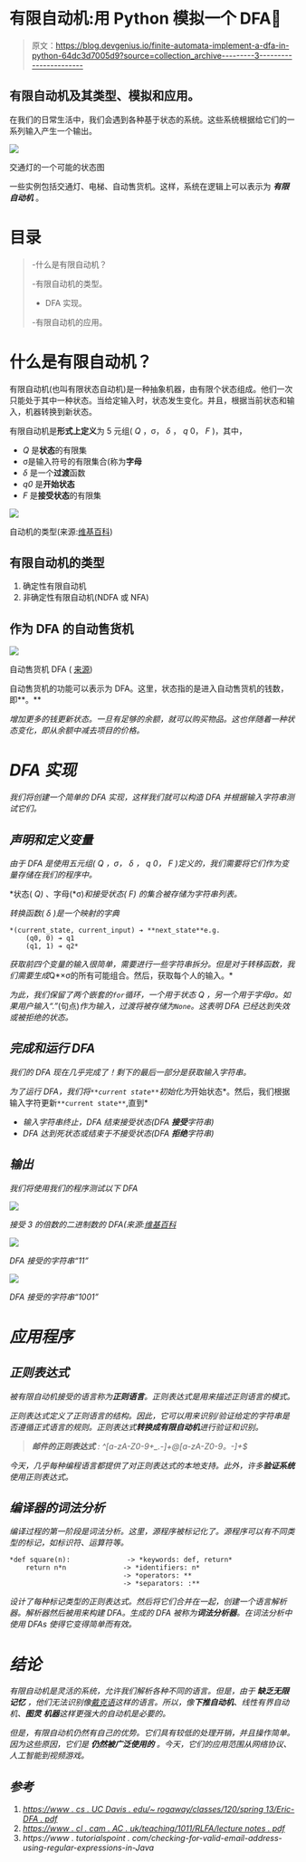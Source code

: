 # 有限自动机:用 Python 模拟一个 DFA🐍

> 原文：<https://blog.devgenius.io/finite-automata-implement-a-dfa-in-python-64dc3d7005d9?source=collection_archive---------3----------------------->

## 有限自动机及其类型、模拟和应用。

在我们的日常生活中，我们会遇到各种基于状态的系统。这些系统根据给它们的一系列输入产生一个输出。

![](img/f003314e562f9aa04df4f7f75de157e5.png)

交通灯的一个可能的状态图

一些实例包括交通灯、电梯、自动售货机。这样，系统在逻辑上可以表示为 ***有限自动机*** 。

# **目录**

> -什么是有限自动机？
> 
> -有限自动机的类型。
> 
> - DFA 实现。
> 
> -有限自动机的应用。

# 什么是有限自动机？

有限自动机(也叫有限状态自动机)是一种抽象机器，由有限个状态组成。他们一次只能处于其中一种状态。当给定输入时，状态发生变化。并且，根据当前状态和输入，机器转换到新状态。

有限自动机是**形式上定义**为 5 元组( *Q* ，σ， *δ* ， *q* 0， *F* )，其中，

*   *Q* 是**状态**的有限集
*   σ是输入符号的有限集合(称为**字母**
*   *δ* 是一个**过渡**函数
*   *q0* 是**开始状态**
*   *F* 是**接受状态**的有限集

![](img/8f5e3349335b26472301453430f8df08.png)

自动机的类型(来源:[维基百科](https://en.wikipedia.org/wiki/Finite-state_machine))

## 有限自动机的类型

1.  确定性有限自动机
2.  非确定性有限自动机(NDFA 或 NFA)

## 作为 DFA 的自动售货机

![](img/5dfa06460535069d57f920fbace5c575.png)

自动售货机 DFA ( [来源](https://www.cs.ucdavis.edu/~rogaway/classes/120/spring13/eric-dfa.pdf))

自动售货机的功能可以表示为 DFA。这里，状态指的是进入自动售货机的钱数，即**。**

*增加更多的钱更新状态。一旦有足够的余额，就可以购买物品。这也伴随着一种状态变化，即从余额中减去项目的价格。*

# *DFA 实现*

*我们将创建一个简单的 DFA 实现，这样我们就可以构造 DFA 并根据输入字符串测试它们。*

## *声明和定义变量*

*由于 DFA 是使用五元组( *Q* ，σ， *δ* ， *q* 0， *F* )定义的，我们需要将它们作为变量存储在我们的程序中。*

*状态( *Q)* 、字母(*σ)*和接受状态( *F)* 的集合被存储为字符串列表。*

*转换函数( *δ* )是一个映射的字典*

```
*(current_state, current_input) ➔ **next_state**e.g.
    (q0, 0) ➔ q1
    (q1, 1) ➔ q2*
```

*获取前四个变量的输入很简单，需要进行一些字符串拆分。但是对于转移函数，我们需要生成*Q*×σ的所有可能组合。然后，获取每个人的输入。*

*为此，我们保留了两个嵌套的`for`循环，一个用于状态 *Q* ，另一个用于字母σ。如果用户输入“.”*(句点)*作为输入，过渡将被存储为`None`。这表明 DFA 已经达到失效或被拒绝的状态。*

## *完成和运行 DFA*

*我们的 DFA 现在几乎完成了！剩下的最后一部分是获取输入字符串。*

*为了运行 DFA，我们将`**current state**`初始化为*开始状态*。然后，我们根据输入字符更新`**current state**`,直到*

*   *输入字符串终止，DFA 结束接受状态(DFA **接受**字符串)*
*   *DFA 达到死状态或结束于不接受状态(DFA **拒绝**字符串)*

## *输出*

*我们将使用我们的程序测试以下 DFA*

*![](img/65c408a3faf47fd90c19731965a705be.png)*

*接受 3 的倍数的二进制数的 DFA(来源:[维基百科](https://en.wikipedia.org/wiki/Deterministic_finite_automaton)*

*![](img/d926364726979ebb43a84ea5b0b2e347.png)*

*DFA 接受的字符串“11”*

*![](img/c903c8c0033a65ffc874a0426a09b3f2.png)*

*DFA 接受的字符串“1001”*

# *应用程序*

## *正则表达式*

*被有限自动机接受的语言称为**正则语言**。正则表达式是用来描述正则语言的模式。*

*正则表达式定义了正则语言的结构。因此，它可以用来识别/验证给定的字符串是否遵循正式语言的规则。正则表达式**转换成有限自动机**进行验证和识别。*

> ***邮件的正则表达式** : *^[a-zA-Z0-9+_.-]+@[a-zA-Z0-9。-]+$**

*今天，几乎每种编程语言都提供了对正则表达式的本地支持。此外，许多**验证系统**使用正则表达式。*

## *编译器的词法分析*

*编译过程的第一阶段是词法分析。这里，源程序被标记化了。源程序可以有不同类型的标记，如标识符、运算符等。*

```
*def square(n):              -> *keywords: def, return*
    return n*n              -> *identifiers: n*
                            -> *operators: **
                            -> *separators: :**
```

*设计了每种标记类型的正则表达式。然后将它们合并在一起，创建一个语言解析器。解析器然后被用来构建 DFA。生成的 DFA 被称为**词法分析器**。在词法分析中使用 DFAs 使得它变得简单而有效。*

# *结论*

*有限自动机是灵活的系统，允许我们解析各种不同的语言。但是，由于 ***缺乏无限记忆*** ，他们无法识别像[戴克语](https://en.wikipedia.org/wiki/Dyck_language)这样的语言。所以，像**下推自动机**、线性有界自动机、**图灵** **机器**这样更强大的自动机是必要的。*

*但是，有限自动机仍然有自己的优势。它们具有较低的处理开销，并且操作简单。因为这些原因，它们是 ***仍然被广泛使用的*** 。今天，它们的应用范围从网络协议、人工智能到视频游戏。*

## *参考*

1.  *[https://www . cs . UC Davis . edu/~ rogaway/classes/120/spring 13/Eric-DFA . pdf](https://www.cs.ucdavis.edu/~rogaway/classes/120/spring13/eric-dfa.pdf)*
2.  *[https://www . cl . cam . AC . uk/teaching/1011/RLFA/lecture notes . pdf](https://www.cl.cam.ac.uk/teaching/1011/RLFA/LectureNotes.pdf)*
3.  *https://www . tutorialspoint . com/checking-for-valid-email-address-using-regular-expressions-in-Java*